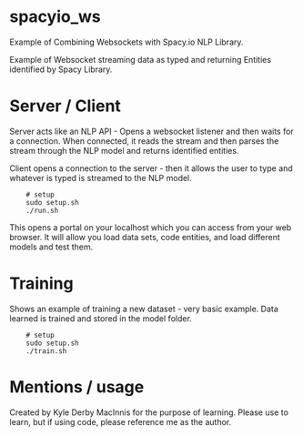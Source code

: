 # spacyio_ws
Example of Combining Websockets with Spacy.io NLP Library.

Example of Websocket streaming data as typed and returning Entities identified by Spacy Library.

# Server / Client
Server acts like an NLP API - Opens a websocket listener and then waits for a connection. When connected, it reads the stream and then parses the stream through the NLP model and returns identified entities.

Client opens a connection to the server - then it allows the user to type and whatever is typed is streamed to the NLP model.

        # setup
        sudo setup.sh
        ./run.sh

This opens a portal on your localhost which you can access from your web browser. It will allow you load data sets, code entities, and load different models and test them.

# Training
Shows an example of training a new dataset - very basic example. Data learned is trained and stored in the model folder.

        # setup
        sudo setup.sh
        ./train.sh

# Mentions / usage
Created by Kyle Derby MacInnis for the purpose of learning. Please use to learn, but if using code, please reference me as the author.